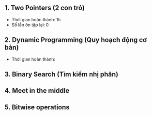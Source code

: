 ## 1. Two Pointers (2 con trỏ)
* Thời gian hoàn thành: 1h
* Số lần ôn tập lại: 0
## 2. Dynamic Programming (Quy hoạch động cơ bản)
* Thời gian hoàn thành:
## 3. Binary Search (Tìm kiếm nhị phân) 
## 4. Meet in the middle
## 5. Bitwise operations 